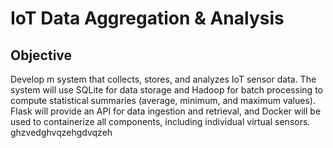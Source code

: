 # IoT Data Aggregation & Analysis

## Objective

Develop m system that collects, stores, and analyzes IoT sensor data. The system will use SQLite for data storage and Hadoop for batch processing to compute statistical summaries (average, minimum, and maximum values). Flask will provide an API for data ingestion and retrieval, and Docker will be used to containerize all components, including individual virtual sensors.
ghzvedghvqzehgdvqzeh